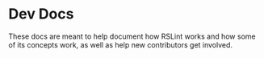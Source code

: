 # Dev Docs

These docs are meant to help document how RSLint works and how some of its concepts work, as well as help new contributors get involved.
